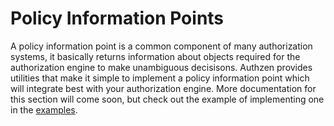 # Policy Information Points
A policy information point is a common component of many authorization systems, it basically returns information about objects required for the authorization engine to make unambiguous decisisons.
Authzen provides utilities that make it simple to implement a policy information point which will integrate best with your authorization engine.
More documentation for this section will come soon, but check out the example of implementing one in the [examples](https://github.com/tlowerison/authzen/tree/main/examples/cart/policy-information-point).
